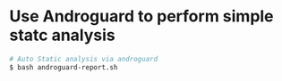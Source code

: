 # Use Androguard to perform simple statc analysis

```bash
# Auto Static analysis via androguard
$ bash androguard-report.sh
```
